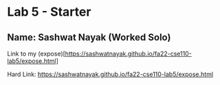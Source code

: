 # Lab 5 - Starter
## Name: Sashwat Nayak (Worked Solo)

Link to my (expose)[https://sashwatnayak.github.io/fa22-cse110-lab5/expose.html]

Hard Link: https://sashwatnayak.github.io/fa22-cse110-lab5/expose.html

